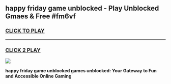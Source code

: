
## happy friday game unblocked - Play Unblocked Gmaes & Free #fm6vf
<h3>
<a href="https://news.freeplayer.one?title=happy_friday_game_unblocked&ref=03M">CLICK TO PLAY</a></h3>
<hr>

<h3>
<a href="https://news.freeplayer.one?title=happy_friday_game_unblocked&ref=03M">CLICK 2 PLAY</a>
  
</h3>

<a href="https://news.freeplayer.one?title=happy_friday_game_unblocked&ref=03M"><img src="https://clearcache.store/games.png"></a>


**happy friday game unblocked games unblocked: Your Gateway to Fun and Accessible Online Gaming**
